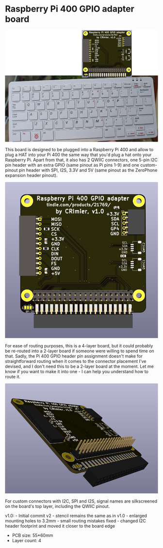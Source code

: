 # Raspberry Pi 400 GPIO adapter board

![board artistic rendition](./pics/mockup.png)

This board is designed to be plugged into a Raspberry Pi 400 and allow to plug a HAT into your Pi 400 the same way that
you'd plug a hat onto your Raspberry Pi. Apart from that, it also has 2 QWIIC connectors, one 5-pin I2C pin header
with an extra GPIO (same pinout as Pi pins 1-9) and one custom-pinout pin header with SPI, I2S, 3.3V and 5V (same pinout
as the ZeroPhone expansion header pinout).

![board top view](./pics/top_view.png)

For ease of routing purposes, this is a 4-layer board, but it could probably be re-routed into a 2-layer board
if someone were willing to spend time on that. Sadly, the Pi 400 GPIO header pin assignment doesn't make for straightforward routing
when it comes to the connector placement I've devised, and I don't need this to be a 2-layer board at the moment.
Let me know if you want to make it into one - I can help you understand how to route it.

![board iso view](./pics/iso_view.png)

For custom connectors with I2C, SPI and I2S, signal names are silkscreened on the board's top layer, including the QWIIC pinout.

v1.0:
    - Initial commit
v2
    - stencil remains the same as in v1.0
    - enlarged mounting holes to 3.2mm
    - small routing mistakes fixed
    - changed I2C header footprint and moved it closer to the board edge

- PCB size: 55*60mm
- Layer count: 4
